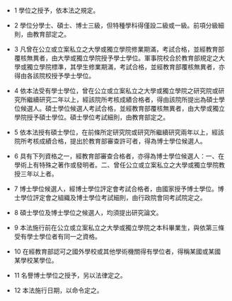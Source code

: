 * 1 學位之授予，依本法之規定。

* 2 學位分學士、碩士、博士三級，但特種學科得僅設二級或一級。前項分級細則，由教育部定之。

* 3 凡曾在公立或立案私立之大學或獨立學院修業期滿，考試合格，並經教育部覆核無異者，由大學或獨立學院授予學士學位。軍事院校合於教育部規定之大學或獨立學院標準，其學生修業期滿，考試合格，並經教育部覆核無異者，亦得由各該院校授予學士學位。

* 4 依本法受有學士學位，曾在公立或立案私立之大學或獨立學院之研究院或研究所繼續研究二年以上，經該院所考核成績合格者，得由該院所提出為碩士學位候選人。碩士學位候選人考試合格，並經教育部覆核無異者，由大學或獨立學院授予碩士學位。碩士學位考試細則，由教育部定之。

* 5 依本法授有碩士學位，在前條所定研究院或研究所繼續研究兩年以上，經該院所考核成績合格，提出於教育部審查許可者，得為博士學位候選人。

* 6 具有下列資格之一，經教育部審查合格者，亦得為博士學位候選人：一、在學術上有特殊之著作或發明者。二、曾任公立或立案私立之大學或獨立學院教授三年以上者。

* 7 博士學位候選人，經博士學位評定會考試合格者，由國家授予博士學位。博士學位評定會之組織及博士學位考試細則，由行政院會同考試院定之。

* 8 碩士學位及博士學位之候選人，均須提出研究論文。

* 9 本法施行前在公立或立案私立之大學或獨立學院之本科畢業生，與依第三條受有學士學位者有同一之資格。

* 10 在經教育部認可之國外學校或其他學術機關得有學位者，得稱某國或某國某學校某學位。

* 11 名譽博士學位之授予，另以法律定之。

* 12 本法施行日期，以命令定之。

